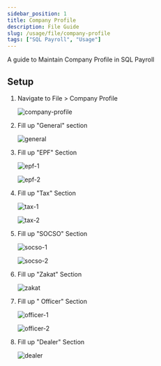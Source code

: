 ```yaml
---
sidebar_position: 1
title: Company Profile
description: File Guide
slug: /usage/file/company-profile
tags: ["SQL Payroll", "Usage"]
---
```


A guide to Maintain Company Profile in SQL Payroll

## Setup

1. Navigate to File > Company Profile

   ![company-profile](../../../static/img/getting-started/company-profile/company-profile.png)

2. Fill up "General" section

   ![general](../../../static/img/getting-started/company-profile/general.png)

3. Fill up "EPF" Section

   ![epf-1](../../../static/img/getting-started/company-profile/epf-1.png)

   ![epf-2](../../../static/img/getting-started/company-profile/epf-2.png)

4. Fill up "Tax" Section

   ![tax-1](../../../static/img/getting-started/company-profile/tax-1.png)

   ![tax-2](../../../static/img/getting-started/company-profile/tax-2.png)

5. Fill up "SOCSO" Section

   ![socso-1](../../../static/img/getting-started/company-profile/socso-1.png)

   ![socso-2](../../../static/img/getting-started/company-profile/socso-2.png)

6. Fill up "Zakat" Section

   ![zakat](../../../static/img/getting-started/company-profile/zakat.png)

7. Fill up " Officer" Section

   ![officer-1](../../../static/img/getting-started/company-profile/officer-2.png)

   ![officer-2](../../../static/img/getting-started/company-profile/officer-2.png)

8. Fill up "Dealer" Section

      ![dealer](../../../static/img/getting-started/company-profile/dealer.png)
